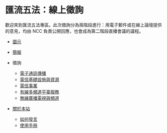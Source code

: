 # 匯流五法：線上徵詢

歡迎來到匯流五法專區。此次徵詢分為兩階段進行：用電子郵件或在線上論壇提供的意見，均由 NCC 負責公開回應，也會成為第二階段直播會議的議程。

* [圖示](favicon.png)
* [簡報](http://www.slideshare.net/vtaiwan/ss-58638883/19)

* 徵詢
    - [電子通訊傳播](topics/DC-telecommunication.md)
    - [電信基礎設施與資源](topics/DC-infrastructure.md)
    - [電信事業](topics/DC-industry.md)
    - [有線多頻道平臺服務](topics/DC-cable.md)
    - [無線廣播電視與頻道](topics/DC-wireless.md)

* [關於本站](docs/about.md)
    - [如何發言](docs/how.md)
    - [使用手冊](docs/tutorial.md)
